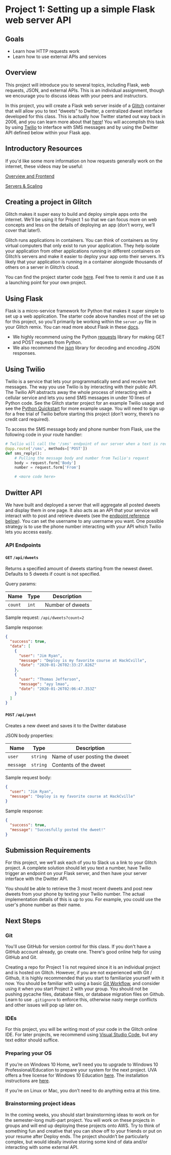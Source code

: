 # Project 1: Setting up a simple Flask web server API

## Goals

- Learn how HTTP requests work
- Learn how to use external APIs and services

## Overview

This project will introduce you to several topics, including Flask, web requests, JSON, and external APIs. This is an individual assignment, though we encourage you to discuss ideas with your peers and instructors.

In this project, you will create a Flask web server inside of a [Glitch](https://glitch.com/) container that will allow you to text “dweets” to Dwitter, a centralized dweet interface developed for this class. This is actually how Twitter started out way back in 2006, and you can learn more about that [here](https://www.lifewire.com/history-of-twitter-3288854)! You will accomplish this task by using [Twilio](https://www.twilio.com) to interface with SMS messages and by using the Dwitter API defined below within your Flask app.

## Introductory Resources

If you'd like some more information on how requests generally work on the internet, these videos may be useful:

[Overview and Frontend](https://www.youtube.com/watch?v=e4S8zfLdLgQ)

[Servers & Scaling](https://www.youtube.com/watch?v=FTAPjr7vgxE)

## Creating a project in Glitch

Glitch makes it super easy to build and deploy simple apps onto the internet. We’ll be using it for Project 1 so that we can focus more on web concepts and less on the details of deploying an app (don’t worry, we’ll cover that later!).

Glitch runs applications in containers. You can think of containers as tiny virtual computers that only exist to run your application. They help isolate your application from other applications running in different containers on Glitch’s servers and make it easier to deploy your app onto their servers. It’s likely that your application is running in a container alongside thousands of others on a server in Glitch’s cloud.

You can find the project starter code [here](https://glitch.com/~deploy-project1-starter). Feel free to remix it and use it as a launching point for your own project.

## Using Flask

Flask is a micro-service framework for Python that makes it super simple to set up a web application. The starter code above handles most of the set up for this project, so you’ll primarily be working within the `server.py` file in your Glitch remix. You can read more about Flask in these [docs](https://flask.palletsprojects.com/en/1.1.x/).

- We highly recommend using the Python [requests](https://2.python-requests.org/en/master/) library for making GET and POST requests from Python.
- We also recommend the [json](https://docs.python.org/3/library/json.html) library for decoding and encoding JSON responses.

## Using Twilio

Twilio is a service that lets your programmatically send and receive text messages. The way you use Twilio is by interacting with their public API. The Twilio API abstracts away the whole process of interacting with a cellular service and lets you send SMS messages in under 10 lines of Python code. See the Glitch starter project for an example Twilio usage and see the [Python Quickstart](https://www.twilio.com/docs/sms/quickstart/python) for more example usage. You will need to sign up for a free trial of Twilio before starting this project (don’t worry, there’s no credit card required).

To access the SMS message body and phone number from Flask, use the following code in your route handler:

```python
# Twilio will call the '/sms' endpoint of our server when a text is received
@app.route('/sms', methods=['POST'])
def sms_reply():
    # Pulling the message body and number from Twilio's request
    body = request.form['Body']
    number = request.form['From']

    # <more code here>
```

## Dwitter API

We have built and deployed a server that will aggregate all posted dweets and display them in one page. It also acts as an API that your service will interact with to post and retrieve dweets (see the [endpoint reference below](#)). You can set the username to any username you want. One possible strategy is to use the phone number interacting with your API which Twilio lets you access easily.

### API Endpoints

#### `GET` `/api/dweets`

Returns a specified amount of dweets starting from the newest dweet. Defaults to 5 dweets if count is not specified.

Query params:

| Name    | Type  | Description      |
| ------- | ----- | ---------------- |
| `count` | `int` | Number of dweets |

Sample request: `/api/dweets?count=2`

Sample response:

```json
{
  "success": true,
  "data": [
    {
      "user": "Jim Ryan",
      "message": "Deploy is my favorite course at HackCville",
      "date": "2020-01-26T02:33:27.826Z"
    },
    {
      "user": "Thomas Jefferson",
      "message": "ayy lmao",
      "date": "2020-01-26T02:06:47.353Z"
    }
  ]
}
```

#### `POST` `/api/post`

Creates a new dweet and saves it to the Dwitter database

JSON body properties:

| Name      | Type     | Description                    |
| --------- | -------- | ------------------------------ |
| `user`    | `string` | Name of user posting the dweet |
| `message` | `string` | Contents of the dweet          |

Sample request body:

```json
{
  "user": "Jim Ryan",
  "message": "Deploy is my favorite course at HackCville"
}
```

Sample response:

```json
{
  "success": true,
  "message": "Succesfully posted the dweet!"
}
```

## Submission Requirements

For this project, we we’ll ask each of you to Slack us a link to your Glitch project. A complete solution should let you text a number, have Twilio trigger an endpoint on your Flask server, and then have your server interface with the Dwitter API.

You should be able to retrieve the 3 most recent dweets and post new dweets from your phone by texting your Twilio number. The actual implementation details of this is up to you. For example, you could use the user's phone number as their name.

## Next Steps

### Git

You'll use GitHub for version control for this class. If you don't have a GitHub account already, go create one. There's good online help for using GitHub and Git.

Creating a repo for Project 1 is not required since it is an individual project and is hosted on Glitch. However, if you are not experienced with Git / Github, it is highly recommended that you start to familiarize yourself with it now. You should be familiar with using a basic [Git Workflow](https://guides.github.com/introduction/flow/), and consider using it when you start Project 2 with your group. You should not be pushing pycache files, database files, or database migration files on Github. Learn to use `.gitignore` to enforce this, otherwise nasty merge conflicts and other issues will pop up later on.

### IDEs

For this project, you will be writing most of your code in the Glitch online IDE. For later projects, we recommend using [Visual Studio Code](https://code.visualstudio.com/), but any text editor should suffice.

### Preparing your OS

If you’re on Windows 10 Home, we’ll need you to upgrade to Windows 10 Professional/Education to prepare your system for the next project. UVA offers a free license for Windows 10 Education [here](https://virginia.service-now.com/its?id=sc_cat_item&sys_id=bccebb0edbcfa38c2192e6650596190c&sysparm_category=1fe6564cdb65e74ca6ddc191159619f7). The installation instructions are [here](https://virginia.service-now.com/its?id=itsweb_kb_article&sys_id=%20de496c09db0dd7084f32fb671d9619a7).

If you’re on Linux or Mac, you don’t need to do anything extra at this time.

### Brainstorming project ideas

In the coming weeks, you should start brainstorming ideas to work on for the semester-long multi-part project. You will work on these projects in groups and will end up deploying these projects onto AWS. Try to think of something fun and creative that you can show off to your friends or put on your resume after Deploy ends. The project shouldn’t be particularly complex, but would ideally involve storing some kind of data and/or interacting with some external API.
